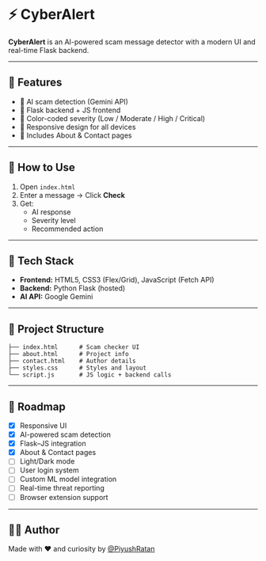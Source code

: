 # ⚡ CyberAlert

**CyberAlert** is an AI-powered scam message detector with a modern UI and real-time Flask backend.

---

## 🔐 Features

- 🤖 AI scam detection (Gemini API)
- 🧠 Flask backend + JS frontend
- 🎨 Color-coded severity (Low / Moderate / High / Critical)
- 📱 Responsive design for all devices
- 📄 Includes About & Contact pages

---

## 🚀 How to Use

1. Open `index.html`
2. Enter a message → Click **Check**
3. Get:
   - AI response
   - Severity level
   - Recommended action

---

## 🧰 Tech Stack

- **Frontend:** HTML5, CSS3 (Flex/Grid), JavaScript (Fetch API)
- **Backend:** Python Flask (hosted)
- **AI API:** Google Gemini

---

## 📁 Project Structure

```plaintext
├── index.html      # Scam checker UI
├── about.html      # Project info
├── contact.html    # Author details
├── styles.css      # Styles and layout
└── script.js       # JS logic + backend calls
````

---

## 📌 Roadmap

* [x] Responsive UI
* [x] AI-powered scam detection
* [x] Flask–JS integration
* [x] About & Contact pages
* [ ] Light/Dark mode
* [ ] User login system
* [ ] Custom ML model integration
* [ ] Real-time threat reporting
* [ ] Browser extension support

---

## 👨‍💻 Author

Made with ❤️ and curiosity by [@PiyushRatan](https://github.com/PiyushRatan)

```